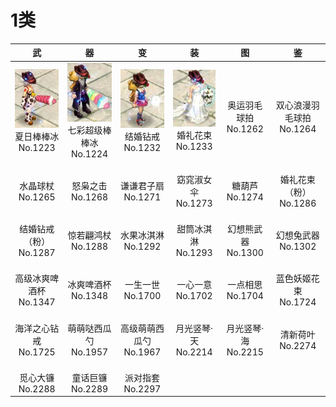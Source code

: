 # 1类

|                              武                              |                              器                              |                              变                              |                              装                              |              图               |                鉴                 |
| :----------------------------------------------------------: | :----------------------------------------------------------: | :----------------------------------------------------------: | :----------------------------------------------------------: | :---------------------------: | :-------------------------------: |
| ![](/static/images/game/suit/weapon/1223.jpg)<br/>夏日棒棒冰<br/>No.1223 | ![](/static/images/game/suit/weapon/1224.jpg)<br/>七彩超级棒棒冰<br/>No.1224 | ![](/static/images/game/suit/weapon/1232.jpg)<br/>结婚钻戒<br/>No.1232 | ![](/static/images/game/suit/weapon/1233.jpg)<br/>婚礼花束<br/>No.1233 | <br/>奥运羽毛球拍<br/>No.1262 | <br/>双心浪漫羽毛球拍<br/>No.1264 |
|                  <br/>水晶球杖<br/>No.1265                   |                  <br/>怒枭之击<br/>No.1268                   |                 <br/>谦谦君子扇<br/>No.1271                  |                 <br/>窈窕淑女伞<br/>No.1273                  |    <br/>糖葫芦<br/>No.1274    |  <br/>婚礼花束（粉）<br/>No.1286  |
|               <br/>结婚钻戒（粉）<br/>No.1287                |                 <br/>惊若翩鸿杖<br/>No.1288                  |                 <br/>水果冰淇淋<br/>No.1292                  |                 <br/>甜筒冰淇淋<br/>No.1293                  |  <br/>幻想熊武器<br/>No.1300  |    <br/>幻想兔武器<br/>No.1302    |
|               <br/>高级冰爽啤酒杯<br/>No.1347                |                 <br/>冰爽啤酒杯<br/>No.1348                  |                  <br/>一生一世<br/>No.1700                   |                  <br/>一心一意<br/>No.1702                   |   <br/>一点相思<br/>No.1704   |   <br/>蓝色妖姬花束<br/>No.1724   |
|                <br/>海洋之心钻戒<br/>No.1725                 |                <br/>萌萌哒西瓜勺<br/>No.1957                 |               <br/>高级萌萌西瓜勺<br/>No.1967                |                 <br/>月光竖琴·天<br/>No.2214                 | <br/>月光竖琴·海<br/>No.2215  |     <br/>清新荷叶<br/>No.2274     |
|                  <br/>觅心大镰<br/>No.2288                   |                  <br/>童话巨镰<br/>No.2289                   |                  <br/>派对指套<br/>No.2297                   |                            <br/>                             |             <br/>             |               <br/>               |

